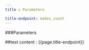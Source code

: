```yaml
---
title : Parameters

title-endpoint: makes_count
---
```


###Parameters

##test content : {{page.title-endpoint}} 
